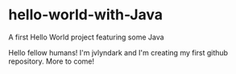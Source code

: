 # hello-world-with-Java
A first Hello World project featuring some Java

Hello fellow humans!
I'm jvlyndark and I'm creating my first github repository. More to come!
